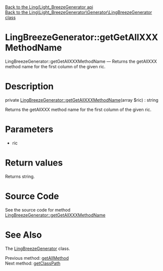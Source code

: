 [Back to the Ling/Light_BreezeGenerator api](https://github.com/lingtalfi/Light_BreezeGenerator/blob/master/doc/api/Ling/Light_BreezeGenerator.md)<br>
[Back to the Ling\Light_BreezeGenerator\Generator\LingBreezeGenerator class](https://github.com/lingtalfi/Light_BreezeGenerator/blob/master/doc/api/Ling/Light_BreezeGenerator/Generator/LingBreezeGenerator.md)


LingBreezeGenerator::getGetAllXXXMethodName
================



LingBreezeGenerator::getGetAllXXXMethodName — Returns the getAllXXX method name for the first column of the given ric.




Description
================


private [LingBreezeGenerator::getGetAllXXXMethodName](https://github.com/lingtalfi/Light_BreezeGenerator/blob/master/doc/api/Ling/Light_BreezeGenerator/Generator/LingBreezeGenerator/getGetAllXXXMethodName.md)(array $ric) : string




Returns the getAllXXX method name for the first column of the given ric.




Parameters
================


- ric

    


Return values
================

Returns string.








Source Code
===========
See the source code for method [LingBreezeGenerator::getGetAllXXXMethodName](https://github.com/lingtalfi/Light_BreezeGenerator/blob/master/Generator/LingBreezeGenerator.php#L1322-L1327)


See Also
================

The [LingBreezeGenerator](https://github.com/lingtalfi/Light_BreezeGenerator/blob/master/doc/api/Ling/Light_BreezeGenerator/Generator/LingBreezeGenerator.md) class.

Previous method: [getAllMethod](https://github.com/lingtalfi/Light_BreezeGenerator/blob/master/doc/api/Ling/Light_BreezeGenerator/Generator/LingBreezeGenerator/getAllMethod.md)<br>Next method: [getClassPath](https://github.com/lingtalfi/Light_BreezeGenerator/blob/master/doc/api/Ling/Light_BreezeGenerator/Generator/LingBreezeGenerator/getClassPath.md)<br>

